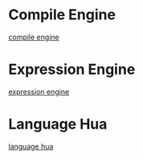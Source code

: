 # Compile Engine

[compile engine](compile-engine/README.md)

# Expression Engine

[expression engine](expression-engine/README.md)

# Language Hua

[language hua](language-hua/README.md)